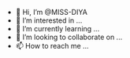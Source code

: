 - 👋 Hi, I’m @MISS-DIYA
- 👀 I’m interested in ...
- 🌱 I’m currently learning ...
- 💞️ I’m looking to collaborate on ...
- 📫 How to reach me ...

<!---
MISS-DIYA/MISS-DIYA is a ✨ special ✨ repository because its `README.md` (this file) appears on your GitHub profile.
You can click the Preview link to take a look at your changes.
--->
